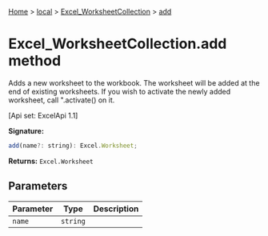 [Home](./index) &gt; [local](local.md) &gt; [Excel\_WorksheetCollection](local.excel_worksheetcollection.md) &gt; [add](local.excel_worksheetcollection.add.md)

# Excel\_WorksheetCollection.add method

Adds a new worksheet to the workbook. The worksheet will be added at the end of existing worksheets. If you wish to activate the newly added worksheet, call ".activate() on it. 

 \[Api set: ExcelApi 1.1\]

**Signature:**
```javascript
add(name?: string): Excel.Worksheet;
```
**Returns:** `Excel.Worksheet`

## Parameters

|  Parameter | Type | Description |
|  --- | --- | --- |
|  `name` | `string` |  |

